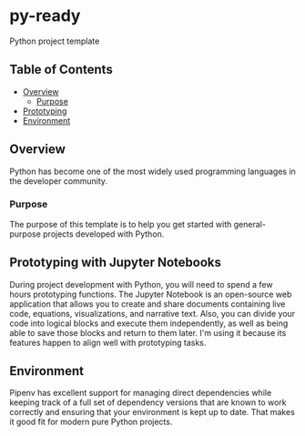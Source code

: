 # py-ready

Python project template

## Table of Contents

- [Overview](#Overview)
  - [Purpose](#Purpose)
- [Prototyping](#Prototyping)
- [Environment](#Environment)

## Overview

Python has become one of the most widely used programming languages in the developer community.

### Purpose

The purpose of this template is to help you get started with general-purpose projects developed with Python.

## Prototyping with Jupyter Notebooks

During project development with Python, you will need to spend a few hours prototyping functions. The Jupyter Notebook is an open-source web application that allows you to create and share documents containing live code, equations, visualizations, and narrative text. Also, you can divide your code into logical blocks and execute them independently, as well as being able to save those blocks and return to them later. I'm using it because its features happen to align well with prototyping tasks.

## Environment

Pipenv has excellent support for managing direct dependencies while keeping track of a full set of dependency versions that are known to work correctly and ensuring that your environment is kept up to date. That makes it good fit for modern pure Python projects.
